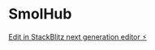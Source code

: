 # SmolHub

[Edit in StackBlitz next generation editor ⚡️](https://stackblitz.com/~/github.com/Yuvraj-2027/SmolHub)
